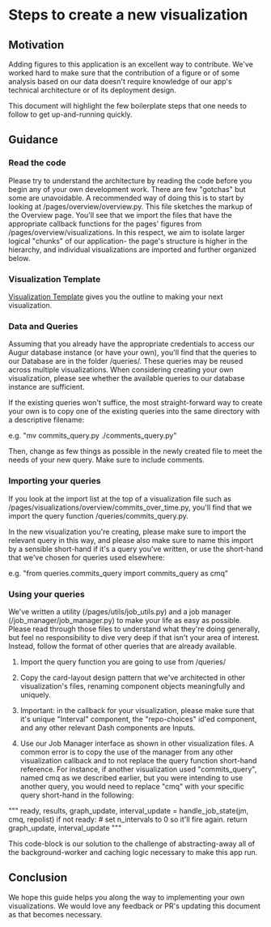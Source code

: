 # Steps to create a new visualization

## Motivation

Adding figures to this application is an excellent way to contribute.
We've worked hard to make sure that the contribution of a figure
or of some analysis based on our data doesn't require knowledge of our app's
technical architecture or of its deployment design.

This document will highlight the few boilerplate steps that one needs to follow
to get up-and-running quickly.

## Guidance

### Read the code

Please try to understand the architecture by reading the code before you begin
any of your own development work. There are few "gotchas" but some are unavoidable.
A recommended way of doing this is to start by looking at /pages/overview/overview.py.
This file sketches the markup of the Overview page. You'll see that we import
the files that have the appropriate callback functions for the pages' figures from
/pages/overview/visualizations. In this respect, we aim to isolate larger logical
"chunks" of our application- the page's structure is higher in the hierarchy, and
individual visualizations are imported and further organized below.

### Visualization Template

[Visualization Template](https://github.com/oss-aspen/8Knot/blob/dev/pages/visualization_template/viz_template.py) gives you the outline to making your next visualization.

### Data and Queries

Assuming that you already have the appropriate credentials to access our Augur
database instance (or have your own), you'll find that the queries to our
Database are in the folder /queries/. These queries may be reused across multiple
visualizations. When considering creating your own visualization, please
see whether the available queries to our database instance are sufficient.

If the existing queries won't suffice, the most straight-forward way to create
your own is to copy one of the existing queries into the same directory with a
descriptive filename:

e.g. "mv commits\_query.py ./comments\_query.py"

Then, change as few things as possible in the newly created file to meet the
needs of your new query. Make sure to include comments.

### Importing your queries

If you look at the import list at the top of a visualization file such as
/pages/visualizations/overview/commits\_over\_time.py, you'll find that we
import the query function /queries/commits\_query.py.

In the new visualization you're creating, please make sure to import the relevant
query in this way, and please also make sure to name this import by a sensible
short-hand if it's a query you've written, or use the short-hand that we've chosen
for queries used elsewhere:

e.g. "from queries.commits\_query import commits\_query as cmq"

### Using your queries

We've written a utility (/pages/utils/job\_utils.py) and a job manager
(/job\_manager/job\_manager.py) to make your life as easy as possible. Please
read through those files to understand what they're doing generally, but
feel no responsibility to dive very deep if that isn't your area of interest.
Instead, follow the format of other queries that are already available.

1. Import the query function you are going to use from /queries/

2. Copy the card-layout design pattern that we've architected in other
visualization's files, renaming component objects meaningfully and uniquely.

3. Important: in the callback for your visualization, please make sure that it's
unique "Interval" component, the "repo-choices" id'ed component, and any other relevant
Dash components are Inputs.

4. Use our Job Manager interface as shown in other visualization files. A common error
is to copy the use of the manager from any other visualization callback and to not
replace the query function short-hand reference. For instance, if another visualization used
"commits\_query", named cmq as we described earlier, but you were intending to use
another query, you would need to replace "cmq" with your specific query short-hand in the following:

"""
ready, results, graph\_update, interval\_update = handle\_job\_state(jm, cmq, repolist)
if not ready:
    # set n_intervals to 0 so it'll fire again.
    return graph_update, interval_update
"""

This code-block is our solution to the challenge of abstracting-away all of the
background-worker and caching logic necessary to make this app run.

## Conclusion

We hope this guide helps you along the way to implementing your own visualizations. We would love
any feedback or PR's updating this document as that becomes necessary.
